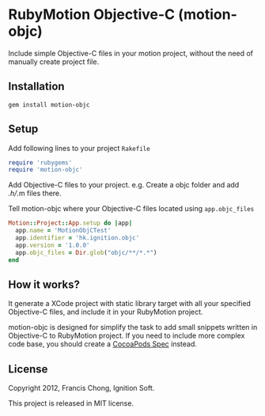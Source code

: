 # RubyMotion Objective-C (motion-objc)

Include simple Objective-C files in your motion project, without the need of manually
create project file.

## Installation

```
gem install motion-objc
```

## Setup

Add following lines to your project ```Rakefile```

```ruby
require 'rubygems'
require 'motion-objc'
```

Add Objective-C files to your project. e.g. Create a objc folder and add *.h/*.m
files there.

Tell motion-objc where your Objective-C files located using ```app.objc_files```

```ruby
Motion::Project::App.setup do |app|
  app.name = 'MotionObjCTest'
  app.identifier = 'hk.ignition.objc'
  app.version = '1.0.0'
  app.objc_files = Dir.glob("objc/**/*.*")
end
```

## How it works?

It generate a XCode project with static library target with all your specified 
Objective-C files, and include it in your RubyMotion project.

motion-objc is designed for simplify the task to add small snippets written 
in Objective-C to RubyMotion project. If you need to include more complex 
code base, you should create a [CocoaPods Spec](https://github.com/CocoaPods/CocoaPods) 
instead.

## License

Copyright 2012, Francis Chong, Ignition Soft.

This project is released in MIT license.
